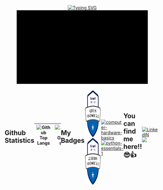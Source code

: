 <div align="center">
 <a href="https://git.io/typing-svg"><img src="https://readme-typing-svg.demolab.com?font=Fira+Code&pause=1000&color=F31313&center=true&vCenter=true&width=586&height=52&lines=Hello!+My+name+is+Paulo.+Welcome+to+my+profile!!" alt="Typing SVG" /></a>
  <img src="/assets/TimeToCode.gif" alt="TimeToCode">
</div>
<div style="display: flex; justify-content: center; align-items: center;">

## Github Statistics
| ![Github Top Langs](https://streak-stats.demolab.com?user=pcastroneto&theme=shadow_red&locale=pt_BR) | ![Anurag's GitHub stats](https://github-readme-stats.vercel.app/api?username=pcastroneto&theme=shadow_red&show_icons=true&locale=pt-br) |
|----------- | ----------- |

## My Badges

<div style="display: inline_block"><br>
  <a href="https://www.credly.com/badges/d6bdb4ad-036e-460c-8831-1551e61ece62/public_url">
    <img align="center" alt="BADGE AI-900" height="155" width="155" src="./assets/microsoft-certified-azure-ai-fundamentals.png">
  </a>
  <a href="https://www.credly.com/badges/d3e72faa-2492-4c38-b873-d87e3399d02c/public_url">
    <img align="center" alt="BADGE DP-900" height="155" width="155" src="./assets/microsoft-certified-azure-data-fundamentals.png">
  </a>
</div>

<div style="display: inline_block"><br>
  <a href="https://www.credly.com/badges/e191b3a3-fea8-428d-bc77-9c74e7cdf592/public_url">
    <img align="center" alt="computer-hardware-basics" height="155" width="155" src="https://github.com/user-attachments/assets/3443ff17-68e5-4fa8-aa1a-4bc3d321690e">
  </a>
  <a href="https://www.credly.com/badges/e191b3a3-fea8-428d-bc77-9c74e7cdf592/public_url">
    <img align="center" alt="python-essentials-1" height="155" width="155" src="https://github.com/user-attachments/assets/b7a5437a-b59d-414e-8d5e-8933b647acff">
  </a>
</div>

## You can find me here!!😎👍
[![LinkedIN](https://img.shields.io/badge/LinkedIn-0077B5?style=for-the-badge&logo=linkedin&logoColor=white)](https://www.linkedin.com/in/pcastroneto/)
 <a href="mailto:pcastroneto101105@gmail.com?subject=Hello%20Paulo Castro,%20From%20Github"><img src="https://img.shields.io/badge/gmail-%23D14836.svg?&style=for-the-badge&logo=gmail&logoColor=white" /></a>

